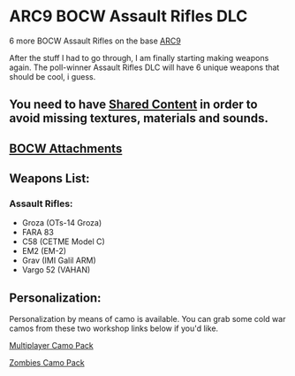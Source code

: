 # ARC9 BOCW Assault Rifles DLC

6 more BOCW Assault Rifles on the base [ARC9](https://github.com/HaodongMo/ARC-9)

After the stuff I had to go through, I am finally starting making weapons again. The poll-winner Assault Rifles DLC will have 6 unique weapons that should be cool, i guess.

## You need to have [Shared Content](https://github.com/multinettt/ARC-9_BOCW_Shared_Content) in order to avoid missing textures, materials and sounds.

## [BOCW Attachments](https://github.com/multinettt/ARC-9_BOCW_Attachments)

## Weapons List:
### Assault Rifles:

- Groza (OTs-14 Groza)
- FARA 83
- C58 (CETME Model C)
- EM2 (EM-2)
- Grav (IMI Galil ARM)
- Vargo 52 (VAHAN)

## Personalization:

Personalization by means of camo is available. You can grab some cold war camos from these two workshop links below if you'd like.

[Multiplayer Camo Pack](https://steamcommunity.com/sharedfiles/filedetails/?id=2989163938)

[Zombies Camo Pack](https://steamcommunity.com/sharedfiles/filedetails/?id=2989231579)
